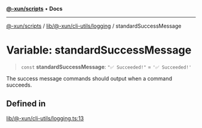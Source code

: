 [**@-xun/scripts**](../../../../../README.md) • **Docs**

***

[@-xun/scripts](../../../../../README.md) / [lib/@-xun/cli-utils/logging](../README.md) / standardSuccessMessage

# Variable: standardSuccessMessage

> `const` **standardSuccessMessage**: `"✅ Succeeded!"` = `'✅ Succeeded!'`

The success message commands should output when a command succeeds.

## Defined in

[lib/@-xun/cli-utils/logging.ts:13](https://github.com/Xunnamius/xscripts/blob/ea7b98342d9aa37d18f7398603d7c15f580a5312/lib/@-xun/cli-utils/logging.ts#L13)
